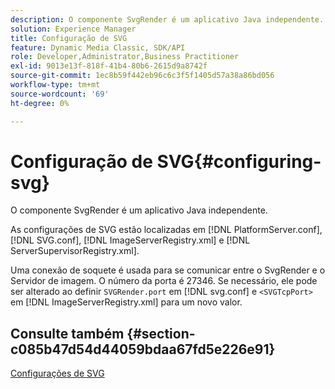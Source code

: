 ```yaml
---
description: O componente SvgRender é um aplicativo Java independente.
solution: Experience Manager
title: Configuração de SVG
feature: Dynamic Media Classic, SDK/API
role: Developer,Administrator,Business Practitioner
exl-id: 9013e13f-818f-41b4-80b6-2615d9a8742f
source-git-commit: 1ec8b59f442eb96c6c3f5f1405d57a38a86bd056
workflow-type: tm+mt
source-wordcount: '69'
ht-degree: 0%

---
```


# Configuração de SVG{#configuring-svg}

O componente SvgRender é um aplicativo Java independente.

As configurações de SVG estão localizadas em [!DNL PlatformServer.conf], [!DNL SVG.conf], [!DNL ImageServerRegistry.xml] e [!DNL ServerSupervisorRegistry.xml].

Uma conexão de soquete é usada para se comunicar entre o SvgRender e o Servidor de imagem. O número da porta é 27346. Se necessário, ele pode ser alterado ao definir `SVGRender.port` em [!DNL svg.conf] e `<SVGTcpPort>` em [!DNL ImageServerRegistry.xml] para um novo valor.

## Consulte também {#section-c085b47d54d44059bdaa67fd5e226e91}

[Configurações de SVG](../../../is-api/image-serving-api-ref/c-configuration-and-administration/c-server-settings/r-svg.md#reference-232104868b2d4af9a4ac9c87552c0bb5)
